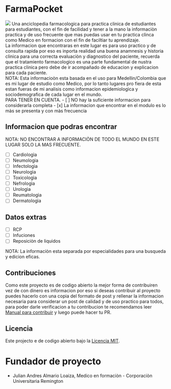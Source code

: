 # FarmaPocket
<img src="https://user-images.githubusercontent.com/102930875/184941638-d1b30461-4f3d-4169-8d6a-a6c2483a26eb.png">
Una anciclopedia farmacologica para practica clinica de estudiantes para estudiantes, con el fin de facilidad y tener a la mano la informaciòn practica y de uso frecuente que mas puedas usar en tu practica clinca como Medico en formacion con el fin de faciltiar tu aprendizaje.
<br>
La informacion que encontraras en este lugar es para uso practico y de consulta rapida por eso es inporta realidad una buena anamnesis y historia clinica para una correcta evaluaciòn y diagnostico del paciente, recuerda que el tratamiento farmacologìco es una parte fundamental de nustra practica clinica pero debe de ir acompañado de educacion y explicacion para cada paciente.
<br>
NOTA: Esta informacioòn esta basada en el uso para Medellin/Colombia que es mi lugar de estudio como Medico, por lo tanto lugares pro fiera de esta estan fueras de mi analisis como informacion epidemiologìca y sociodemografica de cada lugar en el mundo. 
<br>
PARA TENER EN CUENTA.
- [ ] NO hay la suficiente informacion para considerarla completa
- [x] La informacion que encontrar en el modulo es lo màs se presenta y con màs frecuencia 

## Informacion que podras encontrar
NOTA: NO ENCONTRAR A INFORMACIÒN DE TODO EL MUNDO EN ESTE LUGAR SOLO LA MAS FRECUENTE.
- [ ] Cardiologìa
- [ ] Neumologia
- [ ] Infectologìa
- [ ] Neurologìa
- [ ] Toxicologìa
- [ ] Nefrologìa
- [ ] Urologìa
- [ ] Reumatologìa
- [ ] Dermatologìa

## Datos extras
- [ ] RCP
- [ ] Infuciones
- [ ] Reposiciòn de liquidos

NOTA: La informaciòn esta separada por especialidades para una busqueda y edicion eficas.

## Contribuciones

Como este proyecto es de codigo abierto la mejor forma de contribuiren vez de con dinero es informacion por eso si deseas contribuir al proyecto puedes hacerlo con una copia del formato de post y rellenar la informacion necesaria para considerar un post de calidad y de uso practico para todos, para poder darle verificacion a tu contribucion te recomendamos leer [Manual para contribuir](./CONTRIBUTING.md) y luego puede hacer tu PR.

## Licencia
Este projecto e de codigo abierto bajo la [Licencia MIT](LICENSE).

# Fundador de proyecto
- Julian Andres Almario Loaiza, Medico en formaciòn - Corporaciòn Universitaria Remington
